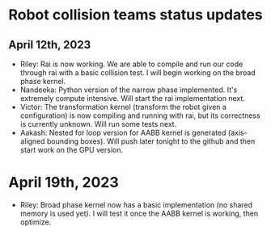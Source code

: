 # Robot collision teams status updates

## April 12th, 2023

- Riley: Rai is now working. We are able to compile and run our code through rai with a basic collision test. I will begin working on the broad phase kernel.
- Nandeeka: Python version of the narrow phase implemented. It's extremely compute intensive. Will start the rai implementation next.
- Victor: The transformation kernel (transform the robot given a configuration) is now compiling and running with rai, but its correctness is currently unknown. Will run some tests next.
- Aakash: Nested for loop version for AABB kernel is generated (axis-aligned bounding boxes). Will push later tonight to the github and then start work on the GPU version.

# April 19th, 2023

- Riley: Broad phase kernel now has a basic implementation (no shared memory is used yet). I will test it once the AABB kernel is working, then optimize.